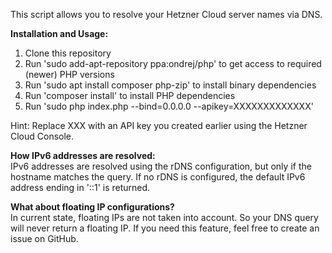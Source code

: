 This script allows you to resolve your Hetzner Cloud server names via DNS.

__Installation and Usage:__<br>
1. Clone this repository
1. Run 'sudo add-apt-repository ppa:ondrej/php' to get access to required (newer) PHP versions
1. Run 'sudo apt install composer php-zip' to install binary dependencies
1. Run 'composer install' to install PHP dependencies
1. Run 'sudo php index.php --bind=0.0.0.0 --apikey=XXXXXXXXXXXXX'

Hint: Replace XXX with an API key you created earlier using the Hetzner Cloud Console.

__How IPv6 addresses are resolved:__<br>
IPv6 addresses are resolved using the rDNS configuration, but only if the hostname matches the query.
If no rDNS is configured, the default IPv6 address ending in '::1' is returned.

__What about floating IP configurations?__<br>
In current state, floating IPs are not taken into account. So your DNS query will never
return a floating IP. If you need this feature, feel free to create an issue on GitHub.
